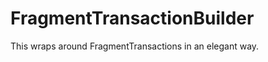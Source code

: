 FragmentTransactionBuilder
==========================

This wraps around FragmentTransactions in an elegant way.
